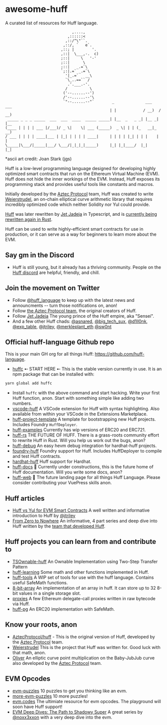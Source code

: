 # awesome-huff
A curated list of resources for Huff language.

```
                              ,....,
                            ,::::::<
                           ,::/^\"``.
                          ,::/, `   e`.
                         ,::; |        '.
                         ,::|  \___,-.  c)
                         ;::|     \   '-'
                         ;::|      \
                         ;::|   _.=`\
                         `;:|.=` _.=`\
                           '|_.=`   __\
                           `\_..==`` /
                            .'.___.-'.
                           /          \
                          ('--......--')
                          /'--......--'\
                          `"--......--"`        _              ___    ___
                                               | |            / __)  / __)
 _____ _ _ _ _____  ___  ___  ____  _____ _____| |__  _   _ _| |__ _| |__
(____ | | | | ___ |/___)/ _ \|    \| ___ (_____)  _ \| | | (_   __|_   __)
/ ___ | | | | ____|___ | |_| | | | | ____|     | | | | |_| | | |    | |
\_____|\___/|_____|___/ \___/|_|_|_|_____)     |_| |_|____/  |_|    |_|

```
*ascii art credit: Joan Stark (jgs)

Huff is a low-level programming language designed for developing highly optimized smart contracts that run on the Ethereum Virtual Machine (EVM). Huff does not hide the inner workings of the EVM. Instead, Huff exposes its programming stack and provides useful tools like constants and macros.

Initially developed by the [Aztec Protocol](https://github.com/AztecProtocol) team, Huff was created to write [Weierstrudel](https://github.com/AztecProtocol/weierstrudel), an on-chain elliptical curve arithmetic library that requires incredibly optimized code which neither Solidity nor Yul could provide.

[Huff](https://github.com/huff-language/huffc) was later rewritten by [Jet Jadeja](https://twitter.com/JetJadeja) in Typescript, and is [currently being rewritten again in Rust](https://github.com/huff-language/huff-rs).

Huff can be used to write highly-efficient smart contracts for use in production, or it can serve as a way for beginners to learn more about the EVM.


## Say gm in the Discord
 - Huff is still young, but it already has a thriving community. People on the [Huff discord](https://discord.gg/W5Cff3Kh) are helpful, friendly, and chill.

## Join the movement on Twitter
 - Follow [@huff_language](https://twitter.com/huff_language) to keep up with the latest news and announcments -- turn those notifications on, anon!
 - Follow [the Aztec Protocol team](https://twitter.com/aztecnetwork), the original creators of Huff.
 - Follow [Jet Jadeja](https://twitter.com/JetJadeja) The young prince of the Huff empire, aka "Sensei".
 - And a few other Huff chads: [@asnared](https://twitter.com/asnared), [@big_tech_sux](https://twitter.com/big_tech_sux), [@d1ll0nk](https://twitter.com/d1ll0nk), [@exp_table](https://twitter.com/exp_table), [@jtriley](https://twitter.com/jtriley_eth), [@merkleplant_eth](https://twitter.com/merkleplant_eth) [@sw0nt](https://twitter.com/sw0nt)

## Official huff-language Github repo
This is your main GH org for all things Huff: https://github.com/huff-language.

- [huffc](https://github.com/huff-language/huffc) ➸ START HERE ➸  This is the stable version currently in use. It is an npm package that can be installed with:
```bash
yarn global add huffc
```
 - Install `huffc` with the above command and start hacking.  Write your first Huff function, anon. Start with something simple like adding two numbers.
 - [vscode-huff](https://github.com/huff-language/vscode-huff) A VSCode extension for Huff with syntax highlighting.  Also available from within your VSCode in the Extensions Marketplace.
 - [huff-project-template](https://github.com/huff-language/huff-project-template/) A template for bootstrapping new Huff projects. Includes Foundry `HuffDeployer`.
 - [huff-examples](https://github.com/huff-language/huff-examples) Currently has wip versions of ERC20 and ERC721.
 - [huff-rs](https://github.com/huff-language/huff-rs) THE FUTURE OF HUFF. There is a grass-roots community effort to rewrite Huff in Rust. Will you help us work out the bugs, anon?
 - [huff-debug](https://github.com/huff-language/huff-debug) An easy hevm debug integration for hardhat-huff projects.
 - [foundry-huff](https://github.com/huff-language/foundry-huff) Foundry support for Huff.  Includes HuffDeployer to compile and test Huff contracts.
 - [hardhat-huff](https://github.com/huff-language/hardhat-huff) Huff support for Hardhat.
 - [huff-docs](https://github.com/huff-language/huff-docs) 🚧 Currently under constructions, this is the future home of Huff documentation. Will you write some docs, anon?
 - [huff-web](https://github.com/huff-language/huff-web) 🚧 The future landing page for all things Huff Language. Please consider contributing your VuePress skills anon.

## Huff articles
 - [Huff vs Yul for EVM Smart Contracts](https://medium.com/@jtriley15/huff-vs-yul-for-evm-smart-contracts-620d1d618197) A well written and informative introduction to Huff by [@jtriley](https://twitter.com/jtriley_eth)
 - [From Zero to Nowhere](https://medium.com/aztec-protocol/from-zero-to-nowhere-smart-contract-programming-in-huff-1-2-ba2b6de7fa83) An informative, 4 part series and deep dive into Huff written by the [team that developed Huff](https://github.com/AztecProtocol).

## Huff projects you can learn from and contribute to
 - [TSOwnable-huff](https://github.com/byterocket/TSOwnabe-Huff) An Ownable Implementation using Two-Step Transfer Pattern
 - [huff-learning](https://github.com/manasbir/huff-learning/tree/main/contracts) Some math and other functions implemented in Huff.
 - [huff-tools](https://github.com/kadenzipfel/huff-tools) A WIP set of tools for use with the huff language. Contains useful SafeMath functions.
 - [8-bit-array](https://github.com/h00p30/8bitArray) An implementation of an array in huff. It can store up to 32 8-bit values in a single storage slot.
 - [proxies](https://github.com/wolflo/proxies.huff) A few Ethereum delegate-call proxies written in raw bytecode via Huff.
 - [huff-pg](https://github.com/AdvaithD/huff-pg) An ERC20 implementation with SafeMath.

 ## Know your roots, anon
  - [AztecProtocol/huff](https://github.com/AztecProtocol/huff#why-is-it-called-huff) - This is the original version of Huff, developed by the [Aztec Protocol](https://github.com/AztecProtocol) team.
  - [Weierstrudel](https://github.com/AztecProtocol/weierstrudel) This is the project that Huff was written for.  Good luck with that math, anon.
  - [Oliver](https://github.com/AztecProtocol/Oliver) An elliptic curve point multiplication on the Baby-JubJub curve also developed by the [Aztec Protocol](https://github.com/AztecProtocol) team.

## EVM Opcodes
 - [evm-puzzles](https://github.com/fvictorio/evm-puzzles) 10 puzzles to get you thinking like an evm.
 - [more-evm-puzzles](https://github.com/daltyboy11/more-evm-puzzles) 10 more puzzles!
 - [evm.codes](https://www.evm.codes/) The ultimiate resource for evm opcodes.  The playground will soon have Huff support!
 - [EVM Deep Dives: The Path to Shadowy Super](https://noxx.substack.com/p/evm-deep-dives-the-path-to-shadowy) A great series by [@noxx3xxon](https://twitter.com/noxx3xxon) with a very deep dive into the evm.
